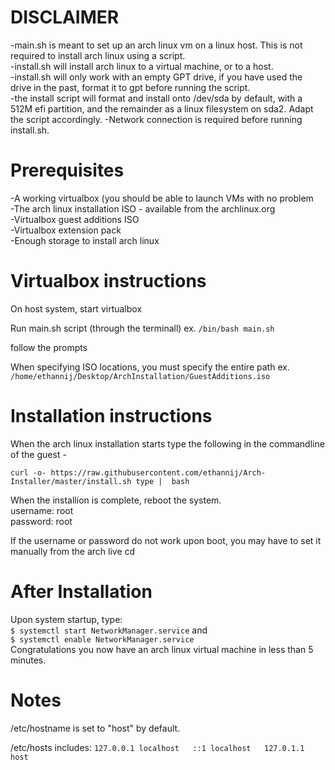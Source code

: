 # DISCLAIMER
-main.sh is meant to set up an arch linux vm on a linux host. This is not required to install arch linux using a script.  
-install.sh will install arch linux to a virtual machine, or to a host.  
-install.sh will only work with an empty GPT drive, if you have used the drive in the past, format it to gpt before running the script.  
-the install script will format and install onto /dev/sda by default, with a 512M efi partition, and the remainder as a linux filesystem on sda2. Adapt the script accordingly.
-Network connection is required before running install.sh. 
# Prerequisites  
-A working virtualbox (you should be able to launch VMs with no problem  
-The arch linux installation ISO - available from the archlinux.org  
-Virtualbox guest additions ISO  
-Virtualbox extension pack  
-Enough storage to install arch linux  
  
# Virtualbox instructions
On host system, start virtualbox  
  
Run main.sh script (through the terminall) ex. `/bin/bash main.sh`  
  
follow the prompts  
  
When specifying ISO locations, you must specify the entire path ex. `/home/ethannij/Desktop/ArchInstallation/GuestAdditions.iso`  
# Installation instructions  
When the arch linux installation starts type the following in the commandline of the guest -  
  
`curl -o- https://raw.githubusercontent.com/ethannij/Arch-Installer/master/install.sh type | 
bash`  
  
When the installion is complete, reboot the system.  
username: root  
password: root  
  
If the username or password do not work upon boot, you may have to set it manually from the arch live cd  

# After Installation  
Upon system startup, type:  
`$ systemctl start NetworkManager.service` and  
`$ systemctl enable NetworkManager.service`  
Congratulations you now have an arch linux virtual machine in less than 5 minutes.

# Notes  
/etc/hostname is set to "host" by default.

/etc/hosts includes: ```127.0.0.1 localhost  
::1 localhost  
127.0.1.1 host```
